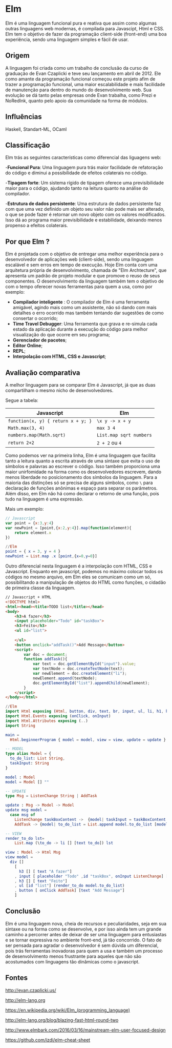 Elm
===================

Elm é uma linguagem funcional pura e reativa que assim como algumas outras linguagens web modernas, é compilada para Javascipt, Html e CSS. Elm tem o objetivo de fazer da programação client-side (front-end) uma boa experiência, sendo uma linguagem simples e  fácil de usar.

Origem
-------------
 A linguagem foi criada como um trabalho de conclusão da curso de graduação de 
Evan Czaplicki e teve seu lançamento em abril de  2012. Ele como amante da programação funcional começou este projeto afim de trazer a programação funcional, uma maior escalabilidade e mais facilidade de manutenção para dentro do mundo do desenvolvimento web.
Sua evolução se dá tanto pelas empresas onde Evan trabalha, como Prezi e NoRedInk, quanto pelo apoio da comunidade na forma de módulos.


Influências
-------------
Haskell, Standart-ML, OCaml

Classificação
-------------
Elm trás as seguintes características como diferencial das liguagens web:

-**Funcional Pura**: Uma linguagem pura trás maior facilidade de refatoração do código e diminui a possibilidade de efeitos colaterais no código.

-**Tipagem forte**: Um sistema rígido de tipagem oferece uma previsibilidade maior para o código, ajudando tanto na leitura quanto na análise do compilador.

-**Estrutura de dados persistente**: Uma estrutura de dados persistente faz com que uma vez definido um objeto seu valor não pode mais ser alterado, o que se pode fazer é retornar um novo objeto com os valores modificados. Isso dá ao programa maior previsibilidade e estabilidade, deixando menos propenso a efeitos colaterais.


Por que Elm ?
-------------
Elm é  projetada com  o objetivo de entregar uma melhor experiência para o desenvolvedor de aplicações web (client-side), sendo uma linguagem escalável e sem erros em tempo de execução. Hoje Elm conta com uma arquitetura própria de desenvolvimento, chamada de "Elm Archtecture", que apresenta um padrão de projeto modular e que promove o reuso de seus componentes. O desenvolvimento da linguagem também tem o objetivo de com o tempo oferecer novas ferramentas para quem a usa, como por exemplo:

-  **Compilador inteligente** : O compilador de Elm é uma ferramenta amigável, agindo mais como um assistente, não só dando com mais detalhes o erro ocorrido mas também tentando dar sugestões de como consertar o ocorrido;
- **Time Travel Debugger**: Uma ferramenta que grava e re-simula cada estado da aplicação durante a execução do código para melhor visualização do que ocorre em seu programa;
- **Gerenciador de pacotes**;
- **Editor Online**;
- **REPL**;
- **Interpolação com HTML, CSS e Javascript**;


Avaliação comparativa
-------------

A melhor linguagem para se comparar Elm é Javascript, já que as duas compartilham o mesmo nicho de desenvolvedores.

Segue a tabela:

Javascript     | Elm
-------- | ---
`function(x, y) { return x + y; }` | `\x y -> x + y`
`Math.max(3, 4)`    | `max 3 4`
`numbers.map(Math.sqrt)`    | `List.map sqrt numbers`
`return 2+2`    | `2 + 2` ou `4`


Como podemos ver na primeira linha, Elm é uma linguagem que facilita tanto a leitura quanto a escrita através de uma sintaxe que evita o uso de símbolos e palavras ao escrever o código. Isso também proporciona uma maior unirfomidade na forma como os desenvolvedores escrevem, dando menos liberdade no posicionamento dos símbolos da linguagem. 
Para a maioria das distinções só se precisa de alguns  símbolos, como `\` para declaração de funções anônimas e espaço para separar os parâmetros. Além disso, em Elm não há como declarar o retorno de uma função, pois tudo na linguagem é uma expressão.

Mais um exemplo:

```javascript
// Javascript
var point = {x:3,y:4}
var newPoint = [point,{x:2,y:4}].map(function(element){
	return element.x
})
```
```elm
//Elm
point = { x = 3, y = 4 }
newPoint = List.map .x [point,{x=0,y=0}] 

```

Outro diferencial nesta linguagem é a interpolação com HTML, CSS e Javascript.
Enquanto em javascript, podemos no máximo colocar todos os códigos no mesmo arquivo, em Elm eles se comunicam como um só, possibilitando a manipulação de objetos do HTML como funções, o cidadão de primeira classe da linguagem.

```html
// Javascript + HTML
<!DOCTYPE html>
<html><head><title>TODO list</title></head>
<body>
	<h3>A fazer</h3>
	<input placeholder="Todo" id="taskBox">
	<h3>Feito</h3>
	<ul id="list">
		
	</ul>
	<button onclick="addTask()">Add Message</button>
	<script>
		var doc = document;
		function addTask(){
			var text = doc.getElementById("input").value;
			var textNode = doc.createTextNode(text);
			var newElement = doc.createElement("li");
			newElement.append(textNode);
			doc.getElementById("list").appendChild(newElement);
		}
	</script>
</body></html>
```
```elm
//Elm
import Html exposing (Html, button, div, text, br, input, ul, li, h1, h3)
import Html.Events exposing (onClick, onInput)
import Html.Attributes exposing (..)
import String

main =
  Html.beginnerProgram { model = model, view = view, update = update }

-- MODEL
type alias Model = {
  to_do_list: List String,
  taskInput: String
}

model : Model
model = Model [] ""

-- UPDATE
type Msg = ListenChange String | AddTask

update : Msg -> Model -> Model
update msg model =
  case msg of
    ListenChange taskBoxContent ->  {model| taskInput = taskBoxContent }
    AddTask -> {model| to_do_list = List.append model.to_do_list [model.taskInput]}

-- VIEW
render_to_do lst= 
    List.map (\to_do -> li [] [text to_do]) lst

view : Model -> Html Msg
view model =
  div []
    [ 
      h3 [] [ text "A fazer"]
    , input [ placeholder "Todo" ,id "taskBox", onInput ListenChange] []
    , h3 [] [ text "Feito"]
    , ul [id "list"] (render_to_do model.to_do_list)
    , button [ onClick AddTask] [text "Add Message"] 
    ]
```

Conclusão
-------------

Elm é uma linguagem nova, cheia de recursos e peculiaridades, seja em sua sintaxe ou na forma como se desenvolve,  e por isso ainda tem um grande caminho a percorrer antes de deixar de ser uma linguagem para entusiastas e se tornar expressiva no ambiente front-end, já tão concorrido. 
O fato de ser pensada para agradar o desenvolvedor é sem dúvida um diferencial, pois trás ferramentas inovadoras para quem a usa e também um processo de desenvolvimento menos frustrante para aqueles que não são acostumados com linguagens tão dinâmicas como o javascript.





Fontes
-------------
http://evan.czaplicki.us/

http://elm-lang.org

https://en.wikipedia.org/wiki/Elm_(programming_language)

http://elm-lang.org/blog/blazing-fast-html-round-two

http://www.elmbark.com/2016/03/16/mainstream-elm-user-focused-design

https://github.com/izdi/elm-cheat-sheet

